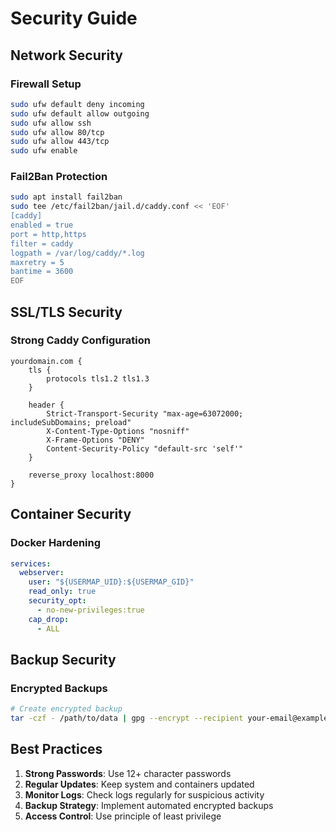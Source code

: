 # Security Guide

## Network Security

### Firewall Setup
```bash
sudo ufw default deny incoming
sudo ufw default allow outgoing
sudo ufw allow ssh
sudo ufw allow 80/tcp
sudo ufw allow 443/tcp
sudo ufw enable
```

### Fail2Ban Protection
```bash
sudo apt install fail2ban
sudo tee /etc/fail2ban/jail.d/caddy.conf << 'EOF'
[caddy]
enabled = true
port = http,https
filter = caddy
logpath = /var/log/caddy/*.log
maxretry = 5
bantime = 3600
EOF
```

## SSL/TLS Security

### Strong Caddy Configuration
```caddy
yourdomain.com {
    tls {
        protocols tls1.2 tls1.3
    }
    
    header {
        Strict-Transport-Security "max-age=63072000; includeSubDomains; preload"
        X-Content-Type-Options "nosniff"
        X-Frame-Options "DENY"
        Content-Security-Policy "default-src 'self'"
    }
    
    reverse_proxy localhost:8000
}
```

## Container Security

### Docker Hardening
```yaml
services:
  webserver:
    user: "${USERMAP_UID}:${USERMAP_GID}"
    read_only: true
    security_opt:
      - no-new-privileges:true
    cap_drop:
      - ALL
```

## Backup Security

### Encrypted Backups
```bash
# Create encrypted backup
tar -czf - /path/to/data | gpg --encrypt --recipient your-email@example.com > backup.tar.gz.gpg
```

## Best Practices

1. **Strong Passwords**: Use 12+ character passwords
2. **Regular Updates**: Keep system and containers updated
3. **Monitor Logs**: Check logs regularly for suspicious activity
4. **Backup Strategy**: Implement automated encrypted backups
5. **Access Control**: Use principle of least privilege
